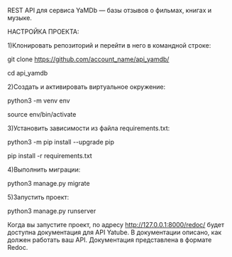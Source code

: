 REST API для сервиса YaMDb — базы отзывов о фильмах, книгах и музыке.

НАСТРОЙКА ПРОЕКТА:

1)Клонировать репозиторий и перейти в него в командной строке:

git clone https://github.com/account_name/api_yamdb/

cd api_yamdb

2)Cоздать и активировать виртуальное окружение:

python3 -m venv env

source env/bin/activate

3)Установить зависимости из файла requirements.txt:

python3 -m pip install --upgrade pip

pip install -r requirements.txt

4)Выполнить миграции:

python3 manage.py migrate

5)Запустить проект:

python3 manage.py runserver

Когда вы запустите проект, по адресу http://127.0.0.1:8000/redoc/ будет доступна документация для API Yatube. 
В документации описано, как должен работать ваш API. Документация представлена в формате Redoc.